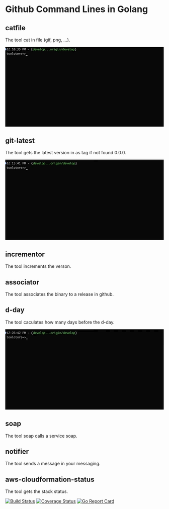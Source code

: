# Github Command Lines in Golang

## catfile

The tool cat in file (gif, png, ...).

![catfile](.misc/catfile.gif)

## git-latest

The tool gets the latest version in as tag if not found 0.0.0.

![git-latest](.misc/git-latest.gif)

## incrementor

The tool increments the verson.

## associator

The tool associates the binary to a release in github.

## d-day

The tool caculates how many days before the d-day.

![d-day](.misc/d-day.gif)

## soap

The tool soap calls a service soap.

## notifier

The tool sends a message in your messaging.

## aws-cloudformation-status

The tool gets the stack status.

[![Build Status](https://travis-ci.org/sjeandeaux/toolators.svg)](https://travis-ci.org/sjeandeaux/toolators) [![Coverage Status](https://coveralls.io/repos/github/sjeandeaux/toolators/badge.svg?branch=develop)](https://coveralls.io/github/sjeandeaux/toolators?branch=develop) [![Go Report Card](https://goreportcard.com/badge/github.com/sjeandeaux/toolators)](https://goreportcard.com/report/github.com/sjeandeaux/toolators)
